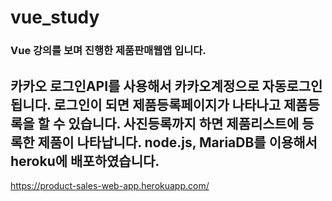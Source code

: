 # vue_study

### Vue 강의를 보며 진행한 제품판매웹앱 입니다.

카카오 로그인API를 사용해서 카카오계정으로 자동로그인 됩니다.
로그인이 되면 제품등록페이지가 나타나고 제품등록을 할 수 있습니다.
사진등록까지 하면 제품리스트에 등록한 제품이 나타납니다.
node.js, MariaDB를 이용해서 heroku에 배포하였습니다.
---
https://product-sales-web-app.herokuapp.com/
